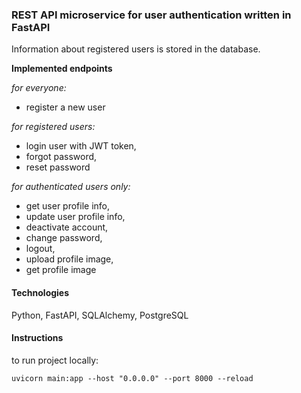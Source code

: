 ### REST API microservice for user authentication written in FastAPI

Information about registered users is stored in the database. 

**Implemented endpoints**

*for everyone:*
- register a new user

*for registered users:*
- login user with JWT token,
- forgot password, 
- reset password

*for authenticated users only:*
- get user profile info,
- update user profile info,
- deactivate account,
- change password,
- logout,
- upload profile image,
- get profile image


#### Technologies
Python, FastAPI, SQLAlchemy, PostgreSQL

#### Instructions
to run project locally: 

`uvicorn main:app --host "0.0.0.0" --port 8000 --reload`
